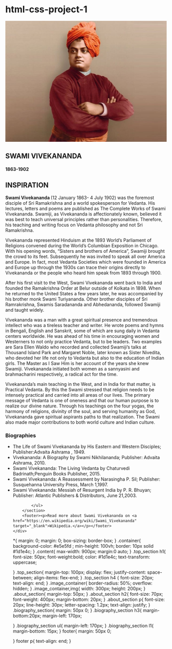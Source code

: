 # html-css-project-1
<!DOCTYPE html>
<html lang="en">
<head>
    <meta charset="UTF-8">
    <meta name="viewport" content="width=device-width, initial-scale=1.0">
    <title>The Tribute Website | A.P.J Abdul Kalam</title>
    <link rel="stylesheet" href="Tribute.css"/>
</head>
<body>
    <div class="container">
        <div class="content">
            <section class="top_section">
                <div class="image_container">
                    <img src="Swami-Vivekananda.jpg" alt="tribute"/>
                </div>
                <div>
                    <h1>SWAMI VIVEKANANDA</h1>
                    <h4>1863-1902</h4>
                </div>
            </section>
            <section class="about_section">
                <h2>INSPIRATION</h2>
                <p><b>Swami Vivekananda </b>(12 January 1863- 4 July 1902) was the foremost disciple of Sri Ramakrishna and a world spokesperson for Vedanta. His lectures, letters and poems are published as The Complete Works of Swami Vivekananda. Swamiji, as Vivekananda is affectionately known, believed it was best to teach universal principles rather than personalities. Therefore, his teaching and writing focus on Vedanta philosophy and not Sri Ramakrishna.

Vivekananda represented Hinduism at the 1893 World’s Parliament of Religions convened during the World’s Columbian Exposition in Chicago. With his opening words, “Sisters and brothers of America”, Swamiji brought the crowd to its feet. Subsequently he was invited to speak all over America and Europe. In fact, most Vedanta Societies which were founded in America and Europe up through the 1930s can trace their origins directly to Vivekananda or the people who heard him speak from 1893 through 1900.

After his first visit to the West, Swami Vivekananda went back to India and founded the Ramakrishna Order at Belur outside of Kolkata in 1898. When he returned to the United States a few years later, he was accompanied by his brother monk Swami Turiyananda. Other brother disciples of Sri Ramrakrishna, Swamis Saradananda and Abhedananda,  followed Swamiji and taught widely.

Vivekananda was a man with a great spiritual presence and tremendous intellect who was a tireless teacher and writer. He wrote poems and hymns in Bengali, English and Sanskrit, some of which are sung daily in Vedanta centers worldwide. He was ahead of his time in encouraging women and Westerners to not only practice Vedanta, but to be leaders. Two examples are Sara Ellen Waldo who recorded and collected Swamiji’s talks at Thousand Island Park and Margaret Noble, later known as Sister Nivedita, who devoted her life not only to Vedanta but also to the education of Indian girls. The Master as I Saw Him is her account of the years she knew Swamiji.  Vivekananda initiated both women as a sannyasini and brahmacharini respectively, a radical act for the time.

Vivekananda’s main teaching in the West, and in India for that matter, is Practical Vedanta. By this the Swami stressed that religion needs to be intensely practical and carried into all areas of our lives. The primary message of Vedanta is one of oneness and that our human purpose is to realize our divine nature. Through his teachings on the four yogas, the harmony of religions, divinity of the soul, and serving humanity as God, Vivekananda gave spiritual aspirants paths to that realization. The Swami also made major contributions  to both world culture and Indian culture.</p>
            </section>
        </div>
        <section class="biography_section">
            <h3>Biographies</h3>
            <ul>
                <li>
                  The Life of Swami Vivekananda by  His Eastern and Western Disciples; Publisher:Advaita Ashrama , 1949.   
                </li>
                <li>
                    Vivekananda: A Biography by Swami Nikhilananda; Publisher: Advaita Ashrama, 2010.
                </li>
                <li>
                     Swami Vivekananda: The Living Vedanta by Chaturvedi Badrinath;Penguin Books Publisher, 2015.
                </li>
                <li>
                    Swami Vivekananda: A Reassessment by Narasingha P. Sil; Publisher: Susquehanna University Press, March 1,1997.
                </li>
                <li>
                     Swami Vivekananda: Messiah of Resurgent India by  P. R. Bhuyan; Publisher: Atlantic Publishers & Distributors, June 21,2003.
                </li>
                
            </ul>
        </section>
        <footer><p>Read more about Swami Vivekananda on <a href="https://en.wikipedia.org/wiki/Swami_Vivekananda" target="_blank">Wikipedia.</a></p></footer>
    </div>
</body>
</html>
*{
    margin: 0;
    margin: 0;
    box-sizing: border-box;
}
.container{
    background-color: #e5e5fd ;
    min-height: 100vh;
    border: 10px solid #1d1e4c;
}
.content{
    max-width: 900px;
    margin:0 auto;
}
.top_section h1{
    font-size: 50px;
    font-weight:bold;
    color: #1d1e4c;
    text-transform: uppercase;
   
      
}
.top_section{
    margin-top: 100px;
    display: flex;
    justify-content: space-between;
    align-items: flex-end;
}
.top_section h4
{
    font-size: 20px;   
    text-align: end;
}
.image_container{
    border-radius: 50%;
    overflow: hidden;
}
.image_container,img{
    width: 300px;
    height: 200px;
}
.about_section{
    margin-top: 50px;
}
.about_section h2{
    font-size: 70px;
    font-weight: 400px;
    margin-bottom: 20px;
}
.about_section p{
    font-size: 20px;
    line-height: 30px;
    letter-spacing: 1.2px;
    text-align: justify;
}
.biography_section{
    margin: 50px 0;
}
.biography_section h3{
    margin-bottom:20px;
    margin-left: 170px;

}
.biography_section ul{
    margin-left: 170px;
}
.biography_section l1{
    margin-bottom: 15px;
}
footer{
    margin: 50px 0;

}
footer p{
    text-align: end; 
}
